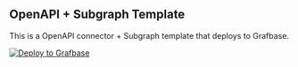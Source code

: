 ## OpenAPI + Subgraph Template

This is a OpenAPI connector + Subgraph template that deploys to Grafbase.

[![Deploy to Grafbase](https://grafbase.com/button)](https://grafbase.com/new/configure?template=Subgraph&source=https%3A%2F%2Fgithub.com%2Fgrafbase%2Fgrafbase%2Ftree%2Fmain%2Ftemplates%2Fopenapi-subgraph)

